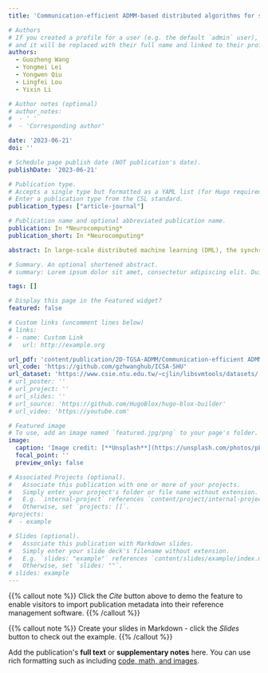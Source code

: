 ```yaml
---
title: 'Communication-efficient ADMM-based distributed algorithms for sparse training'

# Authors
# If you created a profile for a user (e.g. the default `admin` user), write the username (folder name) here
# and it will be replaced with their full name and linked to their profile.
authors:
  - Guozheng Wang 
  - Yongmei Lei 
  - Yongwen Qiu
  - Lingfei Lou
  - Yixin Li

# Author notes (optional)
# author_notes:
#  - ' '
#  - 'Corresponding author'

date: '2023-06-21'
doi: ''

# Schedule page publish date (NOT publication's date).
publishDate: '2023-06-21'

# Publication type.
# Accepts a single type but formatted as a YAML list (for Hugo requirements).
# Enter a publication type from the CSL standard.
publication_types: ["article-journal"]

# Publication name and optional abbreviated publication name.
publication: In *Neurocomputing*
publication_short: In *Neurocomputing*

abstract: In large-scale distributed machine learning (DML), the synchronization efficiency of the distributed algorithm becomes a critical factor that affects the training time of machine learning models as the computing scale increases. To address this challenge, we propose a novel algorithm called Grouped Sparse AllReduce based on the 2D-Torus topology (2D-TGSA), which enables constant transmission traffic that does not change with the number of workers. Our experimental results demonstrate that 2D-TGSA outperforms several benchmark algorithms in terms of synchronization efficiency. Moreover, we integrate the general form consistent ADMM with 2D-TGSA to develop a distributed algorithm (2D-TGSA-ADMM) that exhibits excellent scalability and can effectively handle large-scale distributed optimization problems. Furthermore, we enhance 2D-TGSA-ADMM by adopting the resilient adaptive penalty parameter approach, resulting in a new algorithm called 2D-TGSA-TPADMM. Our experiments on training the logistic regression model with ‘1 -norm on the Tianhe-2 supercomputing platform demonstrate that our proposed algorithm can significantly reduce the synchronization time and training time compared to state-of-the-art methods.

# Summary. An optional shortened abstract.
# summary: Lorem ipsum dolor sit amet, consectetur adipiscing elit. Duis posuere tellus ac convallis placerat. Proin tincidunt magna sed ex sollicitudin condimentum.

tags: []

# Display this page in the Featured widget?
featured: false

# Custom links (uncomment lines below)
# links:
# - name: Custom Link
#   url: http://example.org

url_pdf: 'content/publication/2D-TGSA-ADMM/Communication-efficient ADMM-based distributed algorithms for sparse training.pdf'
url_code: 'https://github.com/gzhwanghub/ICSA-SHU'
url_dataset: 'https://www.csie.ntu.edu.tw/~cjlin/libsvmtools/datasets/'
# url_poster: ''
# url_project: ''
# url_slides: ''
# url_source: 'https://github.com/HugoBlox/hugo-blox-builder'
# url_video: 'https://youtube.com'

# Featured image
# To use, add an image named `featured.jpg/png` to your page's folder.
image:
  caption: 'Image credit: [**Unsplash**](https://unsplash.com/photos/pLCdAaMFLTE)'
  focal_point: ''
  preview_only: false

# Associated Projects (optional).
#   Associate this publication with one or more of your projects.
#   Simply enter your project's folder or file name without extension.
#   E.g. `internal-project` references `content/project/internal-project/index.md`.
#   Otherwise, set `projects: []`.
#projects:
#  - example

# Slides (optional).
#   Associate this publication with Markdown slides.
#   Simply enter your slide deck's filename without extension.
#   E.g. `slides: "example"` references `content/slides/example/index.md`.
#   Otherwise, set `slides: ""`.
# slides: example
---
```


{{% callout note %}}
Click the _Cite_ button above to demo the feature to enable visitors to import publication metadata into their reference management software.
{{% /callout %}}

{{% callout note %}}
Create your slides in Markdown - click the _Slides_ button to check out the example.
{{% /callout %}}

Add the publication's **full text** or **supplementary notes** here. You can use rich formatting such as including [code, math, and images](https://docs.hugoblox.com/content/writing-markdown-latex/).
